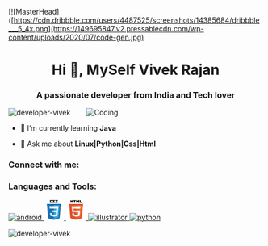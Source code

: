 [![MasterHead]([https://cdn.dribbble.com/users/4487525/screenshots/14385684/dribbble___5_4x.png](https://149695847.v2.pressablecdn.com/wp-content/uploads/2020/07/code-gen.jpg)
<h1 align="center">Hi 👋, MySelf Vivek Rajan</h1>
<h3 align="center">A passionate developer from India and Tech lover</h3>
<img align="right" alt="Coding" width="350" src="![images (3)](https://github.com/developer-vivek/My-Operating-Systems/assets/85994908/ba4b2447-bf79-469e-abc2-e1f3e3cf2a80)">

<p align="left"> <img src="https://komarev.com/ghpvc/?username=developer-vivek&label=Profile%20views&color=0e75b6&style=flat" alt="developer-vivek" /> </p>

- 🌱 I’m currently learning **Java**

- 💬 Ask me about **Linux|Python|Css|Html**

<h3 align="left">Connect with me:</h3>
<p align="left">
</p>

<h3 align="left">Languages and Tools:</h3>
<p align="left"> <a href="https://developer.android.com" target="_blank" rel="noreferrer"> <img src="![android](https://github.com/developer-vivek/My-Operating-Systems/assets/85994908/799dcca6-7e49-4299-b4ee-a47bffe06d38)" alt="android" width="40" height="40"/> </a> <a href="https://www.w3schools.com/css/" target="_blank" rel="noreferrer"> <img src="https://raw.githubusercontent.com/devicons/devicon/master/icons/css3/css3-original-wordmark.svg" alt="css3" width="40" height="40"/> </a> <a href="https://www.w3.org/html/" target="_blank" rel="noreferrer"> <img src="https://raw.githubusercontent.com/devicons/devicon/master/icons/html5/html5-original-wordmark.svg" alt="html5" width="40" height="40"/> </a> <a href="https://www.adobe.com/in/products/illustrator.html" target="_blank" rel="noreferrer"> <img src="https://www.vectorlogo.zone/logos/adobe_illustrator/adobe_illustrator-icon.svg" alt="illustrator" width="40" height="40"/> </a> <a href="https://www.python.org" target="_blank" rel="noreferrer"> <img src="https://camo.githubusercontent.com/a1b2dac5667822ee0d98ae6d799da61987fd1658dfeb4d2ca6e3c99b1535ebd8/68747470733a2f2f696d672e736869656c64732e696f2f62616467652f707974686f6e2d3336373041303f7374796c653d666f722d7468652d6261646765266c6f676f3d707974686f6e266c6f676f436f6c6f723d666664643534" alt="python" width="40" height="40"/> </a> </p>

<p><img align="center" src="https://github-readme-streak-stats.herokuapp.com/?user=developer-vivek&" alt="developer-vivek" /></p>
